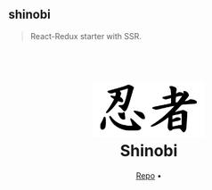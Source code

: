 ## shinobi

> React-Redux starter with SSR.

<h1 align="center">
  <br>
  <a href="https://github.com/rajatsharma/shinobi"><img src="inspiration.png" alt="shinobi" width="200"></a>
  <br>
  Shinobi
  <br>
</h1>

<p align="center">
  <a href="https://github.com/rajatsharma/shinobi">Repo</a> •
</p>
